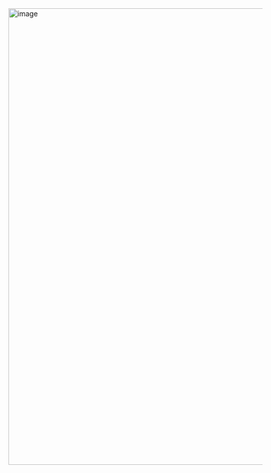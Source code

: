 <img width="1688" height="905" alt="image" src="https://github.com/user-attachments/assets/99887e06-0787-4626-91a8-707557731203" />
